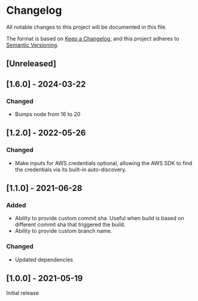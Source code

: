# Changelog
All notable changes to this project will be documented in this file.

The format is based on [Keep a Changelog](https://keepachangelog.com/en/1.0.0/),
and this project adheres to [Semantic Versioning](https://semver.org/spec/v2.0.0.html).

## [Unreleased]

## [1.6.0] - 2024-03-22

### Changed
- Bumps node from 16 to 20

## [1.2.0] - 2022-05-26

### Changed
- Make inputs for AWS credentials optional, allowing the AWS SDK to find the credentials via its built-in auto-discovery.

## [1.1.0] - 2021-06-28
### Added
- Ability to provide custom commit sha. Useful when build is based on different commit sha that triggered the build.
- Ability to provide custom branch name.

### Changed
- Updated dependencies

## [1.0.0] - 2021-05-19
Initial release
